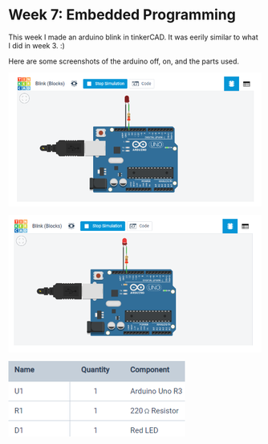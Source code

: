 # Week 7: Embedded Programming

This week I made an arduino blink in tinkerCAD. It was eerily similar to what I did in week 3. :)

Here are some screenshots of the arduino off, on, and the parts used.

![arduinoblink_off](arduinoblink_off.PNG)

![arduinoblink_on](arduinoblink_on.PNG)

![arduinoblink_parts](arduinoblink_parts.PNG)
